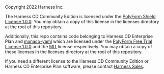 Copyright 2022 Harness Inc.

The Harness CD Community Edition is licensed under the [PolyForm Shield License 1.0.0](./licenses/PolyForm-Shield-1.0.0.txt). You may obtain a copy of this license in the licenses directory at the root of this repository.

Additionally, this repo contains code belonging to Harness CD Enterprise Plan and [monaco-yaml](https://monaco-yaml.js.org/) which are licensed under the [PolyForm Free Trial License 1.0.0](./licenses/PolyForm-Free-Trial-1.0.0.txt) and the [MIT](./licenses/MIT.txt) license respectively. You may obtain a copy of these licenses in the licenses directory at the root of this repository.

If you need a different license to the Harness CD Community Edition or Harness CD Enterprise Plan software, please contact [Harness Sales](https://harness.io/company/contact-sales/).
